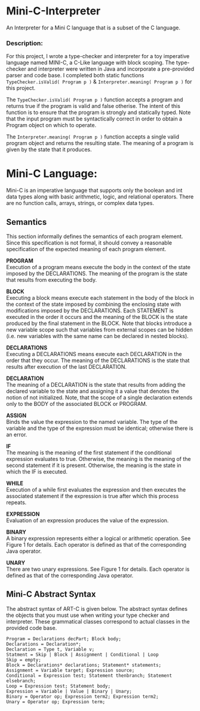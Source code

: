 # Mini-C-Interpreter
An Interpreter for a Mini C language that is a subset of the C language.

### **Description:**
For this project, I wrote a type-checker and interpreter for a toy imperative language named MINI-C, a C-Like language with block scoping. The type-checker and
interpreter were written in Java and incorporate a pre-provided parser and code base. I completed both static functions `TypeChecker.isValid( Program p )` & 
`Interpreter.meaning( Program p )` for this project.       

The `TypeChecker.isValid( Program p )` function accepts a program and returns true if the program is valid and false otherise. The intent of 
this function is to ensure that the program is strongly and statically typed. Note that the input program must be syntactically correct in order to obtain a Program 
object on which to operate.    

The `Interpreter.meaning( Program p )` function accepts a single valid program object and returns the resulting state. The meaning of a program is given by the 
state that it produces.

# **Mini-C Language:**
Mini-C is an imperative language that supports only the boolean and int data types along with basic arithmetic, logic, and relational operators. There are no function
calls, arrays, strings, or complex data types.

## Semantics
This section informally defines the semantics of each program element. Since this specification is not formal, it should convey a reasonable specification of the expected meaning of each program element.

**PROGRAM**       
Execution of a program means execute the body in the context of the state imposed by the DECLARATIONS. The meaning of the program is the state that results from 
executing the body.

**BLOCK**       
Executing a block means execute each statement in the body of the block in the context of the state imposed by combining the enclosing state with modifications imposed 
by the DECLARATIONS. Each STATEMENT is executed in the order it occurs and the meaning of the BLOCK is the state produced by the final statement in the BLOCK. Note 
that blocks introduce a new variable scope such that variables from external scopes can be hidden (i.e. new variables with the same name can be declared in nested 
blocks).

**DECLARATIONS**        
Executing a DECLARATIONS means execute each DECLARATION in the order that they occur. The meaning of the DECLARATIONS is the state that results after execution of the 
last DECLARATION.

**DECLARATION**       
The meaning of a DECLARATION is the state that results from adding the declared variable to the state and assigning it a value that denotes the notion of not 
initialized. Note, that the scope of a single declaration extends only to the BODY of the associated BLOCK or PROGRAM.

**ASSIGN**        
Binds the value the expression to the named variable. The type of the variable and the type of the expression must be identical; otherwise there is an error.

**IF**        
The meaning is the meaning of the first statement if the conditional expression evaluates to true. Otherwise, the meaning is the meaning of the second statement if it 
is present. Otherwise, the meaning is the state in which the IF is executed.

**WHILE**       
Execution of a while first evaluates the expression and then executes the associated statement if the expression is true after which this process repeats.

**EXPRESSION**        
Evaluation of an expression produces the value of the expression.

**BINARY**        
A binary expression represents either a logical or arithmetic operation. See Figure 1 for details. Each operator is defined as that of the corresponding Java operator.

**UNARY**         
There are two unary expressions. See Figure 1 for details. Each operator is defined as that of the corresponding Java operator.

## Mini-C Abstract Syntax
The abstract syntax of ART-C is given below. The abstract syntax defines the objects that you must use when writing your type checker and interpreter. These grammatical 
classes correspond to actual classes in the provided code base.

`Program = Declarations decPart; Block body;`     
`Declarations = Declaration*;`        
`Declaration = Type t, Variable v;`     
`Statment = Skip | Block | Assignment | Conditional | Loop `      
`Skip = empty;`           
`Block = Declarations* declarations; Statement* statements;`        
`Assignment = Variable target; Expression source;`      
`Conditional = Expression test; Statement thenbranch; Statement elsebranch;`      
`Loop = Expression test; Statement body; `          
`Expression = Variable | Value | Binary | Unary;`         
`Binary = Operator op; Expression term2; Expression term2;`         
`Unary = Operator op; Expression term;`
